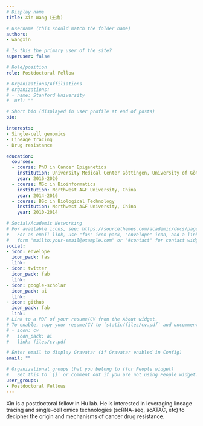 ```yaml
---
# Display name
title: Xin Wang（王鑫)

# Username (this should match the folder name)
authors:
- wangxin

# Is this the primary user of the site?
superuser: false

# Role/position
role: Postdoctoral Fellow

# Organizations/Affiliations
# organizations:
# - name: Stanford University
#  url: ""

# Short bio (displayed in user profile at end of posts)
bio: 

interests:
- Single-cell genomics
- Lineage tracing
- Drug resistance

education:
  courses:
  - course: PhD in Cancer Epigenetics
    institution: University Medical Center Göttingen, University of Göttingen
    year: 2016-2020
  - course: MSc in Bioinformatics
    institution: Northwest A&F University, China
    year: 2014-2016
  - course: BSc in Biological Technology
    institution: Northwest A&F University, China
    year: 2010-2014

# Social/Academic Networking
# For available icons, see: https://sourcethemes.com/academic/docs/page-builder/#icons
#   For an email link, use "fas" icon pack, "envelope" icon, and a link in the
#   form "mailto:your-email@example.com" or "#contact" for contact widget.
social:
- icon: envelope
  icon_pack: fas
  link: 
- icon: twitter
  icon_pack: fab
  link: 
- icon: google-scholar
  icon_pack: ai
  link: 
- icon: github
  icon_pack: fab
  link: 
# Link to a PDF of your resume/CV from the About widget.
# To enable, copy your resume/CV to `static/files/cv.pdf` and uncomment the lines below.
# - icon: cv
#   icon_pack: ai
#   link: files/cv.pdf

# Enter email to display Gravatar (if Gravatar enabled in Config)
email: ""

# Organizational groups that you belong to (for People widget)
#   Set this to `[]` or comment out if you are not using People widget.
user_groups:
- Postdoctoral Fellows
---
```


Xin is a postdoctoral fellow in Hu lab. He is interested in leveraging lineage tracing and single-cell omics technologies (scRNA-seq, scATAC, etc) to decipher the origin and mechanisms of cancer drug resistance.
